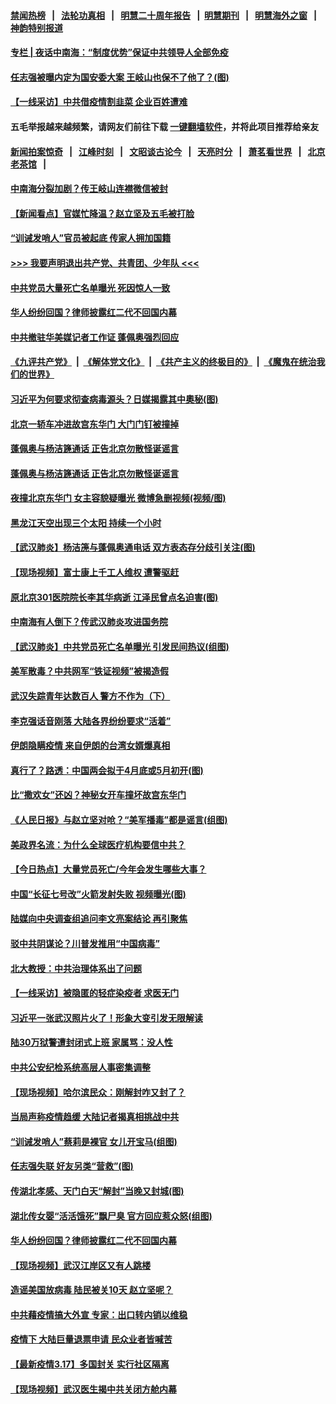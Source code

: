 #### [禁闻热榜](热点新闻.md?=0)  &nbsp;&nbsp;|&nbsp;&nbsp; [法轮功真相](https://github.com/gfw-breaker/truth/blob/master/README.md?=0) &nbsp;&nbsp;|&nbsp;&nbsp; [明慧二十周年报告](https://github.com/gfw-breaker/mh-reports/blob/master/README.md?=0) &nbsp;&nbsp;|&nbsp;&nbsp;[明慧期刊](https://github.com/gfw-breaker/mh-qikan) &nbsp;&nbsp;|&nbsp;&nbsp; [明慧海外之窗](https://github.com/gfw-breaker/mh-news/blob/master/README.md?=0) &nbsp;&nbsp;|&nbsp;&nbsp; [神韵特别报道](https://github.com/gfw-breaker/mh-news/blob/master/shenyun.md?=0)
#### [ 专栏 | 夜话中南海：“制度优势”保证中共领导人全部免疫](https://github.com/gfw-breaker/banned-news/blob/master/pages/yehuazhongnanhai/gx-03162020154354.md)
#### [ 任志强被曝内定为国安委大案 王岐山也保不了他了？(图)](https://github.com/gfw-breaker/banned-news/blob/master/pages/p2/926555.md)
#### [ 【一线采访】中共借疫情割韭菜 企业百姓遭难](https://github.com/gfw-breaker/banned-news/blob/master/pages/nf4514/n11944978.md)
#### 五毛举报越来越频繁，请网友们前往下载 [一键翻墙软件](https://github.com/gfw-breaker/ssr-accounts)，并将此项目推荐给亲友
#### [新闻拍案惊奇](https://github.com/gfw-breaker/banned-news/blob/master/pages/link4.md) &nbsp;&nbsp;|&nbsp;&nbsp; [江峰时刻](https://github.com/gfw-breaker/banned-news/blob/master/pages/link4.md) &nbsp;&nbsp;|&nbsp;&nbsp; [文昭谈古论今](https://github.com/gfw-breaker/banned-news/blob/master/pages/link4.md) &nbsp;&nbsp;|&nbsp;&nbsp; [天亮时分](https://github.com/gfw-breaker/banned-news/blob/master/pages/link4.md) &nbsp;&nbsp;|&nbsp;&nbsp; [萧茗看世界](https://github.com/gfw-breaker/banned-news/blob/master/pages/link4.md) &nbsp;&nbsp;|&nbsp;&nbsp; [北京老茶馆](https://github.com/gfw-breaker/banned-news/blob/master/pages/link4.md) &nbsp;&nbsp;|&nbsp;&nbsp; 
#### [ 中南海分裂加剧？传王岐山连襟微信被封](https://github.com/gfw-breaker/banned-news/blob/master/pages/prog1138/a102800515.md)
#### [ 【新闻看点】官媒忙降温？赵立坚及五毛被打脸](https://github.com/gfw-breaker/banned-news/blob/master/pages/nsc413/n11945071.md)
#### [ “训诫发哨人”官员被起底 传家人拥加国籍](https://github.com/gfw-breaker/banned-news/blob/master/pages/nsc413/n11946494.md)
#### [>>> 我要声明退出共产党、共青团、少年队 <<<](https://github.com/begood0513/goodnews/blob/master/quit/letter.md) 
#### [ 中共党员大量死亡名单曝光 死因惊人一致](https://github.com/gfw-breaker/banned-news/blob/master/pages/prog204/a102801373.md)
#### [ 华人纷纷回国？律师披露红二代不回国内幕](https://github.com/gfw-breaker/banned-news/blob/master/pages/nf4514/n11947698.md)
#### [ 中共撤驻华美媒记者工作证 蓬佩奥强烈回应](https://github.com/gfw-breaker/banned-news/blob/master/pages/nf4514/n11948259.md)
#### [《九评共产党》](https://github.com/begood0513/9ping.md/blob/master/README.md) &nbsp;|&nbsp; [《解体党文化》](../../../../jtdwh.md/blob/master/README.md)  &nbsp;|&nbsp; [《共产主义的终极目的》](../../../../gczydzjmd.md/blob/master/README.md) &nbsp;|&nbsp; [《魔鬼在统治我们的世界》](../../../../mgztzwmdsj.md/blob/master/README.md) 
#### [ 习近平为何要求彻查病毒源头？日媒揭露其中奧秘(图)](https://github.com/gfw-breaker/banned-news/blob/master/pages/p2/926421.md)
#### [ 北京一轿车冲进故宫东华门 大门门钉被撞掉](https://github.com/gfw-breaker/banned-news/blob/master/pages/nsc413/n11946806.md)
#### [ 蓬佩奥与杨洁篪通话 正告北京勿散怪诞谣言](https://github.com/gfw-breaker/banned-news/blob/master/pages/nsc413/n11945291.md)
#### [ 蓬佩奥与杨洁篪通话 正告北京勿散怪诞谣言](https://github.com/gfw-breaker/banned-news/blob/master/pages/nf4514/n11945291.md)
#### [ 夜撞北京东华门 女主容貌疑曝光 微博急删视频(视频/图)](https://github.com/gfw-breaker/banned-news/blob/master/pages/p1/926624.md)
#### [ 黑龙江天空出现三个太阳 持续一个小时](https://github.com/gfw-breaker/banned-news/blob/master/pages/nsc413/n11946668.md)
#### [ 【武汉肺炎】杨洁箎与蓬佩奥通电话 双方表态存分歧引关注(图)](https://github.com/gfw-breaker/banned-news/blob/master/pages/p1/926497.md)
#### [ 【现场视频】富士康上千工人维权 遭警驱赶](https://github.com/gfw-breaker/banned-news/blob/master/pages/nsc413/n11948100.md)
#### [ 原北京301医院院长李其华病逝 江泽民曾点名迫害(图)](https://github.com/gfw-breaker/banned-news/blob/master/pages/p2/926435.md)
#### [ 中南海有人倒下？传武汉肺炎攻进国务院](https://github.com/gfw-breaker/banned-news/blob/master/pages/prog1138/a102801998.md)
#### [ 【武汉肺炎】中共党员死亡名单曝光 引发民间热议(组图)](https://github.com/gfw-breaker/banned-news/blob/master/pages/p1/926578.md)
#### [ 美军散毒？中共网军“铁证视频”被揭造假](https://github.com/gfw-breaker/banned-news/blob/master/pages/nsc413/n11948137.md)
#### [ 武汉失踪青年达数百人 警方不作为（下）](https://github.com/gfw-breaker/banned-news/blob/master/pages/nf4514/n11945457.md)
#### [ 李克强话音刚落 大陆各界纷纷要求“活着”](https://github.com/gfw-breaker/banned-news/blob/master/pages/prog204/a102801449.md)
#### [ 伊朗隐瞒疫情 来自伊朗的台湾女婿爆真相](https://github.com/gfw-breaker/banned-news/blob/master/pages/nsc413/n11947993.md)
#### [ 真行了？路透：中国两会拟于4月底或5月初开(图)](https://github.com/gfw-breaker/banned-news/blob/master/pages/p2/926442.md)
#### [ 比“撒欢女”还凶？神秘女开车撞坏故宫东华门](https://github.com/gfw-breaker/banned-news/blob/master/pages/prog204/a102801365.md)
#### [ 《人民日报》与赵立坚对呛？“美军播毒”都是谣言(组图)](https://github.com/gfw-breaker/banned-news/blob/master/pages/p1/926647.md)
#### [ 美政界名流：为什么全球医疗机构要信中共？](https://github.com/gfw-breaker/banned-news/blob/master/pages/nf4514/n11945479.md)
#### [ 【今日热点】大量党员死亡/今年会发生哪些大事？](https://github.com/gfw-breaker/banned-news/blob/master/pages/prog204/a102801445.md)
#### [ 中国“长征七号改”火箭发射失败 视频曝光(图)](https://github.com/gfw-breaker/banned-news/blob/master/pages/p1/926524.md)
#### [ 陆媒向中央调查组追问李文亮案结论 再引聚焦](https://github.com/gfw-breaker/banned-news/blob/master/pages/nsc413/n11946972.md)
#### [ 驳中共阴谋论？川普发推用“中国病毒”](https://github.com/gfw-breaker/banned-news/blob/master/pages/nsc413/n11945945.md)
#### [ 北大教授：中共治理体系出了问题](https://github.com/gfw-breaker/banned-news/blob/master/pages/nsc413/n11944777.md)
#### [ 【一线采访】被隐匿的轻症染疫者 求医无门](https://github.com/gfw-breaker/banned-news/blob/master/pages/nf4514/n11946690.md)
#### [ 习近平一张武汉照片火了！形象大变引发无限解读](https://github.com/gfw-breaker/banned-news/blob/master/pages/prog1138/a102797754.md)
#### [ 陆30万狱警遭封闭式上班 家属骂：没人性](https://github.com/gfw-breaker/banned-news/blob/master/pages/nsc413/n11948475.md)
#### [ 中共公安纪检系统高层人事密集调整](https://github.com/gfw-breaker/banned-news/blob/master/pages/nsc413/n11948569.md)
#### [ 【现场视频】哈尔滨民众：刚解封咋又封了？](https://github.com/gfw-breaker/banned-news/blob/master/pages/nsc413/n11948127.md)
#### [ 当局声称疫情趋缓 大陆记者揭真相挑战中共](https://github.com/gfw-breaker/banned-news/blob/master/pages/nsc413/n11947619.md)
#### [ “训诫发哨人”蔡莉是裸官 女儿开宝马(组图)](https://github.com/gfw-breaker/banned-news/blob/master/pages/p2/926511.md)
#### [ 任志强失联 好友另类“营救”(图)](https://github.com/gfw-breaker/banned-news/blob/master/pages/p2/926455.md)
#### [ 传湖北孝感、天门白天“解封”当晚又封城(图)](https://github.com/gfw-breaker/banned-news/blob/master/pages/p1/926479.md)
#### [ 湖北传女婴“活活饿死”飘尸臭 官方回应惹众怒(组图)](https://github.com/gfw-breaker/banned-news/blob/master/pages/p1/926452.md)
#### [ 华人纷纷回国？律师披露红二代不回国内幕](https://github.com/gfw-breaker/banned-news/blob/master/pages/nsc413/n11947698.md)
#### [ 【现场视频】武汉江岸区又有人跳楼](https://github.com/gfw-breaker/banned-news/blob/master/pages/nsc413/n11947678.md)
#### [ 造谣美国放病毒 陆民被关10天 赵立坚呢？](https://github.com/gfw-breaker/banned-news/blob/master/pages/nsc413/n11947376.md)
#### [ 中共藉疫情搞大外宣 专家：出口转内销以维稳](https://github.com/gfw-breaker/banned-news/blob/master/pages/nsc413/n11945411.md)
#### [ 疫情下 大陆巨量退票申请 民众业者皆喊苦](https://github.com/gfw-breaker/banned-news/blob/master/pages/nsc413/n11942459.md)
#### [ 【最新疫情3.17】多国封关 实行社区隔离](https://github.com/gfw-breaker/banned-news/blob/master/pages/nf4514/n11945621.md)
#### [ 【现场视频】武汉医生揭中共关闭方舱内幕](https://github.com/gfw-breaker/banned-news/blob/master/pages/nf4514/n11943071.md)
